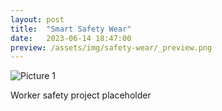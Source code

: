 ```yaml
---
layout: post
title:  "Smart Safety Wear"
date:   2023-06-14 18:47:00
preview: /assets/img/safety-wear/_preview.png
---
```


![Picture 1](holder.js/800x600?auto=yes)

Worker safety project placeholder
